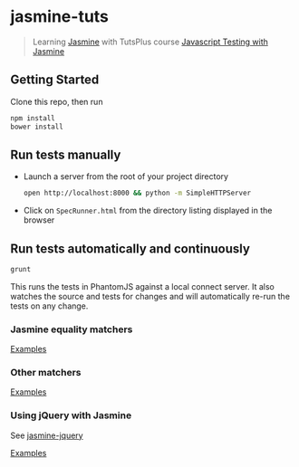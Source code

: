 # jasmine-tuts

> Learning [Jasmine](http://jasmine.github.io/2.0/introduction.html)
with TutsPlus course [Javascript Testing with Jasmine](https://courses.tutsplus.com/courses/javascript-testing-with-jasmine)

## Getting Started

Clone this repo, then run

  ```bash
  npm install
  bower install
  ```

## Run tests manually
* Launch a server from the root of your project directory

  ```bash
  open http://localhost:8000 && python -m SimpleHTTPServer
  ```
* Click on `SpecRunner.html` from the directory listing displayed in the browser

## Run tests automatically and continuously

  ```bash
  grunt
  ```

This runs the tests in PhantomJS against a local connect server.
It also watches the source and tests for changes and will automatically re-run the tests on any change.

### Jasmine equality matchers

[Examples](spec/CalculatorSpec.js)

### Other matchers

[Examples](spec/ExampleSpec.js)

### Using jQuery with Jasmine

See [jasmine-jquery](https://github.com/velesin/jasmine-jquery)

[Examples](spec/DomSpec.js)